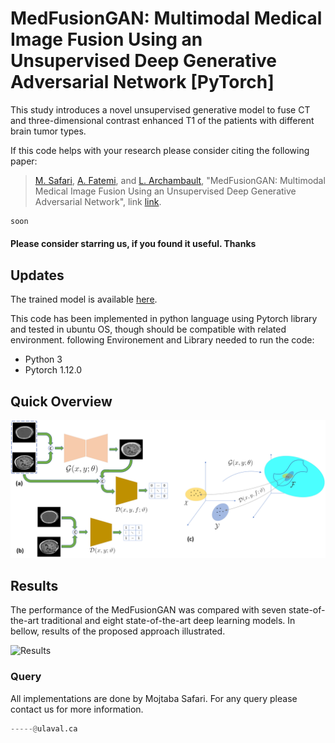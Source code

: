 # MedFusionGAN: Multimodal Medical Image Fusion Using an Unsupervised Deep Generative Adversarial Network [PyTorch]

This study introduces a novel unsupervised generative model to fuse CT and three-dimensional contrast enhanced T1 of the patients with different brain tumor types. 


If this code helps with your research please consider citing the following paper:
</br>
> [M. Safari](https://scholar.google.com/citations?user=-G5yTDgAAAAJ&hl=en), [A. Fatemi](https://scholar.google.com/citations?hl=en&user=yYz5MZkAAAAJ), and [L. Archambault](https://scholar.google.com/citations?hl=en&user=PKYbYNIAAAAJ), "MedFusionGAN: Multimodal Medical Image Fusion Using an Unsupervised Deep Generative Adversarial Network", link [link](https://arxiv.org). 

```python
soon

```

#### Please consider starring us, if you found it useful. Thanks

## Updates

The trained model is available [here](https://drive.google.com/file/d/1DudAwDvzhmsF9jDAwAWRIt7zEggNm3-2/view?usp=share_link).

This code has been implemented in python language using Pytorch library and tested in ubuntu OS, though should be compatible with related environment. following Environement and Library needed to run the code:

- Python 3
- Pytorch 1.12.0


## Quick Overview
![MedFusionGAN](./figures/method.png)


## Results
The performance of the MedFusionGAN was compared with seven state-of-the-art traditional and eight state-of-the-art deep learning models. In bellow, results of the proposed approach illustrated.

![Results](./figures/results.png)


### Query
All implementations are done by Mojtaba Safari. For any query please contact us for more information.

```python
-----@ulaval.ca

```


